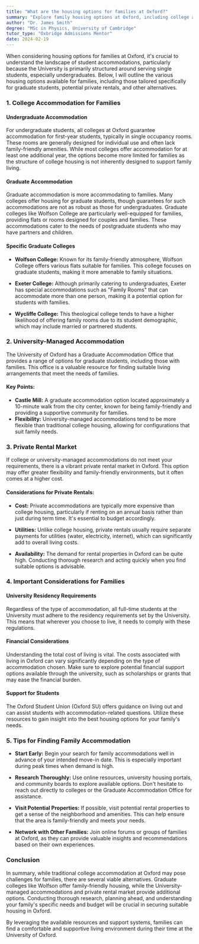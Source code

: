 ```yaml
---
title: "What are the housing options for families at Oxford?"
summary: "Explore family housing options at Oxford, including college accommodations for graduates, private rentals, and alternatives tailored for families."
author: "Dr. James Smith"
degree: "MSc in Physics, University of Cambridge"
tutor_type: "Oxbridge Admissions Mentor"
date: 2024-02-19
---
```


When considering housing options for families at Oxford, it's crucial to understand the landscape of student accommodations, particularly because the University is primarily structured around serving single students, especially undergraduates. Below, I will outline the various housing options available for families, including those tailored specifically for graduate students, potential private rentals, and other alternatives.

### 1. College Accommodation for Families

#### Undergraduate Accommodation
For undergraduate students, all colleges at Oxford guarantee accommodation for first-year students, typically in single occupancy rooms. These rooms are generally designed for individual use and often lack family-friendly amenities. While most colleges offer accommodation for at least one additional year, the options become more limited for families as the structure of college housing is not inherently designed to support family living.

#### Graduate Accommodation
Graduate accommodation is more accommodating to families. Many colleges offer housing for graduate students, though guarantees for such accommodations are not as robust as those for undergraduates. Graduate colleges like Wolfson College are particularly well-equipped for families, providing flats or rooms designed for couples and families. These accommodations cater to the needs of postgraduate students who may have partners and children.

#### Specific Graduate Colleges
- **Wolfson College:** Known for its family-friendly atmosphere, Wolfson College offers various flats suitable for families. This college focuses on graduate students, making it more amenable to family situations.
  
- **Exeter College:** Although primarily catering to undergraduates, Exeter has special accommodations such as "Family Rooms" that can accommodate more than one person, making it a potential option for students with families.

- **Wycliffe College:** This theological college tends to have a higher likelihood of offering family rooms due to its student demographic, which may include married or partnered students.

### 2. University-Managed Accommodation

The University of Oxford has a Graduate Accommodation Office that provides a range of options for graduate students, including those with families. This office is a valuable resource for finding suitable living arrangements that meet the needs of families.

#### Key Points:
- **Castle Mill:** A graduate accommodation option located approximately a 10-minute walk from the city center, known for being family-friendly and providing a supportive community for families.
- **Flexibility:** University-managed accommodations tend to be more flexible than traditional college housing, allowing for configurations that suit family needs.

### 3. Private Rental Market

If college or university-managed accommodations do not meet your requirements, there is a vibrant private rental market in Oxford. This option may offer greater flexibility and family-friendly environments, but it often comes at a higher cost.

#### Considerations for Private Rentals:
- **Cost:** Private accommodations are typically more expensive than college housing, particularly if renting on an annual basis rather than just during term time. It's essential to budget accordingly.
  
- **Utilities:** Unlike college housing, private rentals usually require separate payments for utilities (water, electricity, internet), which can significantly add to overall living costs.

- **Availability:** The demand for rental properties in Oxford can be quite high. Conducting thorough research and acting quickly when you find suitable options is advisable.

### 4. Important Considerations for Families

#### University Residency Requirements
Regardless of the type of accommodation, all full-time students at the University must adhere to the residency requirements set by the University. This means that wherever you choose to live, it needs to comply with these regulations.

#### Financial Considerations
Understanding the total cost of living is vital. The costs associated with living in Oxford can vary significantly depending on the type of accommodation chosen. Make sure to explore potential financial support options available through the university, such as scholarships or grants that may ease the financial burden.

#### Support for Students
The Oxford Student Union (Oxford SU) offers guidance on living out and can assist students with accommodation-related questions. Utilize these resources to gain insight into the best housing options for your family's needs.

### 5. Tips for Finding Family Accommodation

- **Start Early:** Begin your search for family accommodations well in advance of your intended move-in date. This is especially important during peak times when demand is high.

- **Research Thoroughly:** Use online resources, university housing portals, and community boards to explore available options. Don't hesitate to reach out directly to colleges or the Graduate Accommodation Office for assistance.

- **Visit Potential Properties:** If possible, visit potential rental properties to get a sense of the neighborhood and amenities. This can help ensure that the area is family-friendly and meets your needs.

- **Network with Other Families:** Join online forums or groups of families at Oxford, as they can provide valuable insights and recommendations based on their own experiences.

### Conclusion

In summary, while traditional college accommodation at Oxford may pose challenges for families, there are several viable alternatives. Graduate colleges like Wolfson offer family-friendly housing, while the University-managed accommodations and private rental market provide additional options. Conducting thorough research, planning ahead, and understanding your family's specific needs and budget will be crucial in securing suitable housing in Oxford. 

By leveraging the available resources and support systems, families can find a comfortable and supportive living environment during their time at the University of Oxford.
    